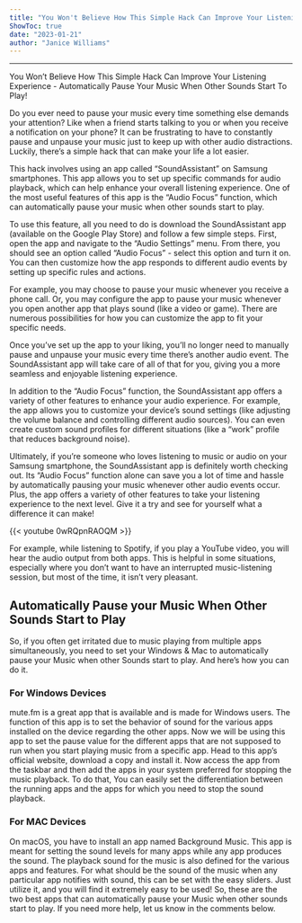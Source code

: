 ```yaml
---
title: "You Won't Believe How This Simple Hack Can Improve Your Listening Experience - Automatically Pause Your Music When Other Sounds Start To Play!"
ShowToc: true 
date: "2023-01-21"
author: "Janice Williams"
---
```

*****
You Won’t Believe How This Simple Hack Can Improve Your Listening Experience - Automatically Pause Your Music When Other Sounds Start To Play!

Do you ever need to pause your music every time something else demands your attention? Like when a friend starts talking to you or when you receive a notification on your phone? It can be frustrating to have to constantly pause and unpause your music just to keep up with other audio distractions. Luckily, there’s a simple hack that can make your life a lot easier.

This hack involves using an app called “SoundAssistant” on Samsung smartphones. This app allows you to set up specific commands for audio playback, which can help enhance your overall listening experience. One of the most useful features of this app is the “Audio Focus” function, which can automatically pause your music when other sounds start to play.

To use this feature, all you need to do is download the SoundAssistant app (available on the Google Play Store) and follow a few simple steps. First, open the app and navigate to the “Audio Settings” menu. From there, you should see an option called “Audio Focus” - select this option and turn it on. You can then customize how the app responds to different audio events by setting up specific rules and actions.

For example, you may choose to pause your music whenever you receive a phone call. Or, you may configure the app to pause your music whenever you open another app that plays sound (like a video or game). There are numerous possibilities for how you can customize the app to fit your specific needs.

Once you’ve set up the app to your liking, you’ll no longer need to manually pause and unpause your music every time there’s another audio event. The SoundAssistant app will take care of all of that for you, giving you a more seamless and enjoyable listening experience.

In addition to the “Audio Focus” function, the SoundAssistant app offers a variety of other features to enhance your audio experience. For example, the app allows you to customize your device’s sound settings (like adjusting the volume balance and controlling different audio sources). You can even create custom sound profiles for different situations (like a “work” profile that reduces background noise).

Ultimately, if you’re someone who loves listening to music or audio on your Samsung smartphone, the SoundAssistant app is definitely worth checking out. Its “Audio Focus” function alone can save you a lot of time and hassle by automatically pausing your music whenever other audio events occur. Plus, the app offers a variety of other features to take your listening experience to the next level. Give it a try and see for yourself what a difference it can make!

{{< youtube 0wRQpnRAOQM >}} 



For example, while listening to Spotify, if you play a YouTube video, you will hear the audio output from both apps.
This is helpful in some situations, especially where you don’t want to have an interrupted music-listening session, but most of the time, it isn’t very pleasant.

 
## Automatically Pause your Music When Other Sounds Start to Play


So, if you often get irritated due to music playing from multiple apps simultaneously, you need to set your Windows & Mac to automatically pause your Music when other Sounds start to play. And here’s how you can do it.

 
### For Windows Devices



 mute.fm is a great app that is available and is made for Windows users. The function of this app is to set the behavior of sound for the various apps installed on the device regarding the other apps.
Now we will be using this app to set the pause value for the different apps that are not supposed to run when you start playing music from a specific app. Head to this app’s official website, download a copy and install it.
Now access the app from the taskbar and then add the apps in your system preferred for stopping the music playback. To do that, You can easily set the differentiation between the running apps and the apps for which you need to stop the sound playback.

 
### For MAC Devices



On macOS, you have to install an app named Background Music. This app is meant for setting the sound levels for many apps while any app produces the sound.
The playback sound for the music is also defined for the various apps and features. For what should be the sound of the music when any particular app notifies with sound, this can be set with the easy sliders. Just utilize it, and you will find it extremely easy to be used!
So, these are the two best apps that can automatically pause your Music when other sounds start to play. If you need more help, let us know in the comments below.




